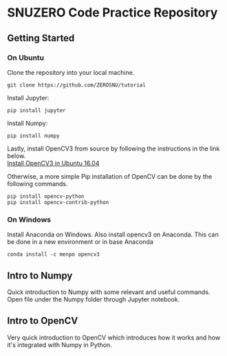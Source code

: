 # SNUZERO Code Practice Repository

## Getting Started

### On Ubuntu
Clone the repository into your local machine.

```
git clone https://github.com/ZEROSNU/tutorial
```

Install Jupyter:

``` 
pip install jupyter
```
Install Numpy:

``` 
pip install numpy
```

Lastly, install OpenCV3 from source by following the instructions in the link below.  
[Install OpenCV3 in Ubuntu 16.04](http://webnautes.tistory.com/1030)

Otherwise, a more simple Pip installation of OpenCV can be done by the following commands. 

``` 
pip install opencv-python
pip install opencv-contrib-python
```


### On Windows

Install Anaconda on Windows. Also install opencv3 on Anaconda. This can be done in a new environment or in base Anaconda

```
conda install -c menpo opencv3
```

## Intro to Numpy

Quick introduction to Numpy with some relevant and useful commands. Open file under the Numpy folder through Jupyter notebook.

## Intro to OpenCV

Very quick introduction to OpenCV which introduces how it works and how it's integrated with Numpy in Python.  

